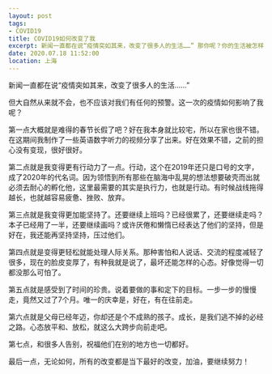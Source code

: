 ```yaml
---
layout: post
tags: 
- COVID19
title: COVID19如何改变了我
excerpt: 新闻一直都在说“疫情突如其来，改变了很多人的生活……” 那你呢？你的生活被怎样改变了？
date: 2020.07.18 11:52:00
location: 上海
---
```


新闻一直都在说“疫情突如其来，改变了很多人的生活……”

但大自然从来就不会，也不应该对我们有任何的预警。这一次的疫情如何影响了我呢？

第一点大概就是难得的春节长假了吧？好在我本身就比较宅，所以在家也很不错。在这期间我制作了一些英语数字听力的视频分享了出来。好在效果不错，之前的担心没有变现，很好很好。

第二点就是我变得更有行动力了一点。行动，这个在2019年还只是口号的文字，成了2020年的代名词。因为领悟到所有那些在脑海中乱晃的想法想要破壳而出就必须去耐心的孵化他，这里最需要的其实是执行力，也就是行动。有时候战线拖得越长，也就越容易疲惫、挫败、放弃。

第三点就是我变得更加能坚持了。还要继续上班吗？已经很累了，还要继续走吗？本子已经用了一半，还要继续画吗？或许厌倦和懒惰已经表达了他们的坚持，但是好在，我还能再坚持坚持，压过他们。

第四点就是变得更轻松就能处理人际关系。那种害怕和人说话、交流的程度减轻了很多，现在的脸皮变厚了，有种我就是说了，最坏还能怎样的心态。好像觉得一切都没那么可怕了。

第五点就是感受到了时间的珍贵。说着要做的事和定下的目标。一步一步的慢慢走，竟然又过了7个月。唯一的庆幸是，好在，有在往前走。

第六点就是父母已经年迈，你却还是个不成熟的孩子。成长，是我们逃不掉的必经之路。心态放平和、放松，就这么大跨步向前走吧。

第七点，和很多人告别，祝福他们在别的地方也一切都好。

最后一点，无论如何，所有的改变都是当下最好的改变，加油，要继续努力！